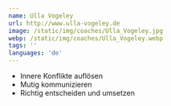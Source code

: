 ```yaml
---
name: Ulla Vogeley
url: http://www.ulla-vogeley.de
image: /static/img/coaches/Ulla_Vogeley.jpg
webp: /static/img/coaches/Ulla_Vogeley.webp
tags: ''
languages: 'de'
---
```


<ul><li>Innere Konflikte auflösen</li><li>Mutig kommunizieren</li><li>Richtig entscheiden und umsetzen &nbsp;</li></ul>